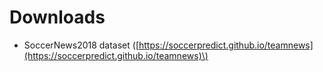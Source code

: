 # Downloads

- SoccerNews2018 dataset
\([https://soccerpredict.github.io/teamnews](https://soccerpredict.github.io/teamnews)\)

